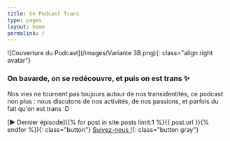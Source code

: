 ```yaml
---
title: Un Podcast Trans
type: pages
layout: home
permalink: /
---
```

![Couverture du Podcast](/images/Variante 3B.png){: class="align right avatar"}
### On bavarde, on se redécouvre, et puis on est trans ✨
Nos vies ne tournent pas toujours autour de nos transidentités, ce podcast non plus : nous discutons de nos activités, de nos passions, et parfois du fait qu'on est trans :D

[▶️ Dernier épisode]({% for post in site.posts limit:1 %}{{ post.url }}{% endfor %}){: class="button"} [<span class="icon-twitter"></span> Suivez-nous !](https://twitter.com/unpodcasttrans){: class="button gray"}
